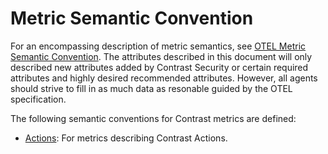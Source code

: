 # Metric Semantic Convention

For an encompassing description of metric semantics, see
[OTEL Metric Semantic Convention](https://github.com/open-telemetry/semantic-conventions/blob/v1.22.0/docs/general/metrics.md).
The attributes described in this document will only described new attributes
added by Contrast Security or certain required attributes and highly desired
recommended attributes. However, all agents should strive to fill in as much data
as resonable guided by the OTEL specification.

The following semantic conventions for Contrast metrics are defined:

* [Actions](../actions/action-metrics.md): For metrics describing Contrast Actions.
